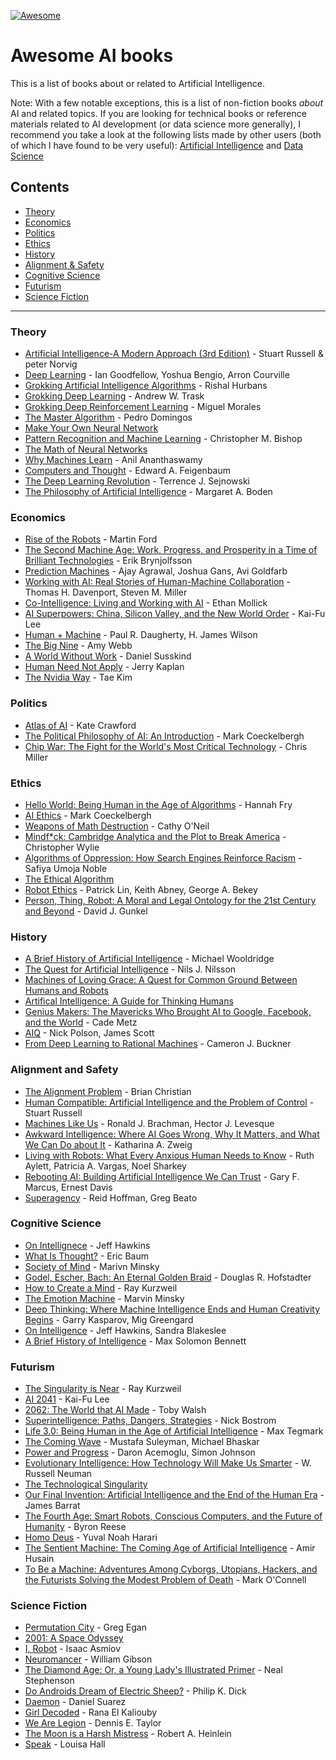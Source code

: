 [![Awesome](https://awesome.re/badge.svg)](https://awesome.re)

# Awesome AI books

This is a list of books about or related to Artificial Intelligence. 

Note: With a few notable exceptions, this is a list of non-fiction books _about_ AI and related topics. If you are looking for technical books or reference materials related to AI development (or data science more generally), I recommend you take a look at the following lists made by other users (both of which I have found to be very useful): [Artificial Intelligence](https://github.com/EbookFoundation/free-programming-books/blob/main/books/free-programming-books-subjects.md#artificial-intelligence) and [Data Science](https://github.com/data-science-projects-and-resources/Data-Science-EBooks)


## Contents
- [Theory](https://github.com/zachpinto/awesome-AI-books#introductory-theory-and-get-start)
- [Economics](https://github.com/zachpinto/awesome-AI-books#economics)
- [Politics](https://github.com/zachpinto/awesome-AI-books#politics)
- [Ethics](https://github.com/zachpinto/awesome-AI-books#ethics)
- [History](https://github.com/zachpinto/awesome-AI-books#history)
- [Alignment & Safety](https://github.com/zachpinto/awesome-AI-books#alignment-and-safety)
- [Cognitive Science](https://github.com/zachpinto/awesome-AI-books#cognitive-science)
- [Futurism](https://github.com/zachpinto/awesome-AI-books#futurism)
- [Science Fiction](https://github.com/zachpinto/awesome-AI-books#science-fiction)

---

### Theory
- [Artificial Intelligence-A Modern Approach (3rd Edition)](https://yadi.sk/i/G6NlUUV8SAVimg) - Stuart Russell & peter Norvig
- [Deep Learning](https://www.goodreads.com/book/show/24072897-deep-learning?ref=nav_sb_ss_1_13) - Ian Goodfellow, Yoshua Bengio, Arron Courville
- [Grokking Artificial Intelligence Algorithms](https://www.manning.com/books/grokking-artificial-intelligence-algorithms) - Rishal Hurbans
- [Grokking Deep Learning](https://www.goodreads.com/book/show/31565758-grokking-deep-learning?ref=nav_sb_ss_3_8) - Andrew W. Trask
- [Grokking Deep Reinforcement Learning](https://www.goodreads.com/book/show/50336343-grokking-deep-reinforcement-learning?ref=nav_sb_ss_2_13) - Miguel Morales
- [The Master Algorithm](https://www.goodreads.com/book/show/24612233-the-master-algorithm?ref=nav_sb_ss_1_15) - Pedro Domingos
- [Make Your Own Neural Network](https://www.amazon.com/Make-Your-Own-Neural-Network/dp/1530826608)
- [Pattern Recognition and Machine Learning](https://www.goodreads.com/book/show/55881.Pattern_Recognition_and_Machine_Learning?ref=nav_sb_ss_3_12) - Christopher M. Bishop
- [The Math of Neural Networks](https://www.goodreads.com/book/show/36269984-the-math-of-neural-networks?ref=nav_sb_ss_3_16) 
- [Why Machines Learn](https://www.goodreads.com/book/show/195888801-why-machines-learn) - Anil Ananthaswamy
- [Computers and Thought](https://www.goodreads.com/book/show/4616629-computers-and-thought?ref=nav_sb_ss_1_21) - Edward A. Feigenbaum
- [The Deep Learning Revolution](https://www.goodreads.com/book/show/36722636-the-deep-learning-revolution?ref=nav_sb_ss_1_20) - Terrence J. Sejnowski
- [The Philosophy of Artificial Intelligence](https://www.goodreads.com/book/show/2068489.The_Philosophy_of_Artificial_Intelligence?ref=nav_sb_ss_1_24) - Margaret A. Boden

### Economics
- [Rise of the Robots](https://www.goodreads.com/book/show/22928874-rise-of-the-robots?ref=nav_sb_ss_3_19) - Martin Ford
- [The Second Machine Age: Work, Progress, and Prosperity in a Time of Brilliant Technologies](https://www.goodreads.com/book/show/23316526-the-second-machine-age?ref=nav_sb_ss_1_18) - Erik Brynjolfsson
- [Prediction Machines](https://www.goodreads.com/book/show/36484703-prediction-machines?ref=nav_sb_ss_1_19) - Ajay Agrawal, Joshua Gans, Avi Goldfarb
- [Working with AI: Real Stories of Human-Machine Collaboration](https://www.goodreads.com/book/show/60011683-working-with-ai?ref=nav_sb_ss_2_15) - Thomas H. Davenport, Steven M. Miller
- [Co-Intelligence: Living and Working with AI](https://www.goodreads.com/book/show/198678736-co-intelligence?ref=nav_sb_ss_1_15) - Ethan Mollick
- [AI Superpowers: China, Silicon Valley, and the New World Order](https://www.goodreads.com/book/show/38242135-ai-superpowers?ref=nav_sb_ss_1_14) - Kai-Fu Lee
- [Human + Machine](https://www.goodreads.com/book/show/36465763-human-machine?ref=nav_sb_ss_1_18) - Paul R. Daugherty, H. James Wilson
- [The Big Nine](https://www.goodreads.com/book/show/41717507-the-big-nine?ref=nav_sb_ss_1_12) - Amy Webb
- [A World Without Work](https://www.readthistwice.com/lists/best-artificial-intelligence-books) - Daniel Susskind
- [Human Need Not Apply](https://www.goodreads.com/book/show/24945487-humans-need-not-apply?ref=nav_sb_ss_2_11) - Jerry Kaplan
- [The Nvidia Way](https://www.goodreads.com/book/show/218319936-the-nvidia-way) - Tae Kim

### Politics
- [Atlas of AI](https://www.goodreads.com/book/show/50131136-atlas-of-ai?ref=nav_sb_ss_1_11) - Kate Crawford
- [The Political Philosophy of AI: An Introduction](https://www.goodreads.com/book/show/59146089-the-political-philosophy-of-ai?ref=nav_sb_ss_1_30) - Mark Coeckelbergh
- [Chip War: The Fight for the World's Most Critical Technology](https://www.goodreads.com/book/show/60321447-chip-war) - Chris Miller

### Ethics
- [Hello World: Being Human in the Age of Algorithms](https://www.goodreads.com/book/show/43726517-hello-world?ac=1&from_search=true&qid=XUgW4msHNB&rank=1) - Hannah Fry
- [AI Ethics](https://www.goodreads.com/book/show/52563234-ai-ethics?ref=nav_sb_ss_1_9) - Mark Coeckelbergh
- [Weapons of Math Destruction](https://www.goodreads.com/book/show/28186015-weapons-of-math-destruction?ref=nav_sb_ss_1_13) - Cathy O'Neil
- [Mindf*ck: Cambridge Analytica and the Plot to Break America](https://www.goodreads.com/book/show/52269471-mindf-ck?ref=nav_sb_ss_2_9) - Christopher Wylie
- [Algorithms of Oppression: How Search Engines Reinforce Racism](https://www.goodreads.com/book/show/34762552-algorithms-of-oppression?ref=nav_sb_ss_3_5) - Safiya Umoja Noble
- [The Ethical Algorithm](https://www.goodreads.com/book/show/44244975-the-ethical-algorithm?ref=nav_sb_ss_1_16)
- [Robot Ethics](https://www.goodreads.com/book/show/13221056-robot-ethics?ref=nav_sb_ss_2_12) - Patrick Lin, Keith Abney, George A. Bekey
- [Person, Thing, Robot: A Moral and Legal Ontology for the 21st Century and Beyond](https://www.goodreads.com/book/show/63932460-person-thing-robot?from_search=true&from_srp=true&qid=0kZDpUZNtV&rank=1) - David J. Gunkel

### History
- [A Brief History of Artificial Intelligence](https://www.goodreads.com/book/show/53138250-a-brief-history-of-artificial-intelligence?ref=nav_sb_ss_1_42) - Michael Wooldridge
- [The Quest for Artificial Intelligence](https://www.goodreads.com/book/show/7465939-the-quest-for-artificial-intelligence?ref=nav_sb_ss_1_12) - Nils J. Nilsson
- [Machines of Loving Grace: A Quest for Common Ground Between Humans and Robots](https://www.goodreads.com/book/show/23460922-machines-of-loving-grace?ref=nav_sb_ss_1_18)
- [Artifical Intelligence: A Guide for Thinking Humans](https://www.goodreads.com/book/show/43565360-artificial-intelligence?ref=nav_sb_ss_1_20)
- [Genius Makers: The Mavericks Who Brought AI to Google, Facebook, and the World](https://www.penguinrandomhouse.com/books/565698/genius-makers-by-cade-metz/) - Cade Metz
- [AIQ](https://www.goodreads.com/book/show/39328092-aiq?ref=nav_sb_ss_1_3) - Nick Polson, James Scott
- [From Deep Learning to Rational Machines](https://www.goodreads.com/book/show/149062541) - Cameron J. Buckner
 
### Alignment and Safety
- [The Alignment Problem](https://www.goodreads.com/book/show/50489349-the-alignment-problem) - Brian Christian
- [Human Compatible: Artificial Intelligence and the Problem of Control](https://www.amazon.com/Human-Compatible-Artificial-Intelligence-Problem-ebook/dp/B07N5J5FTS) - Stuart Russell
- [Machines Like Us](https://www.goodreads.com/book/show/58839208-machines-like-us?ref=nav_sb_ss_1_16) - Ronald J. Brachman, Hector J. Levesque
- [Awkward Intelligence: Where AI Goes Wrong, Why It Matters, and What We Can Do about It](https://www.goodreads.com/book/show/60254404-awkward-intelligence?ref=nav_sb_ss_2_14) - Katharina A. Zweig
- [Living with Robots: What Every Anxious Human Needs to Know](https://www.goodreads.com/book/show/55867860-living-with-robots?ref=nav_sb_ss_2_18) - Ruth Aylett, Patricia A. Vargas, Noel Sharkey
- [Rebooting AI: Building Artificial Intelligence We Can Trust](https://www.goodreads.com/book/show/43999120-rebooting-ai?ref=nav_sb_ss_1_9) - Gary F. Marcus, Ernest Davis
- [Superagency](https://www.goodreads.com/book/show/216336470-superagency?ac=1&from_search=true&qid=4XBSBIprwU&rank=1) - Reid Hoffman, Greg Beato

### Cognitive Science
- [On Intellignece](https://www.goodreads.com/book/show/27539.On_Intelligence?ac=1&from_search=true&qid=fQq8VeeQRO&rank=1) - Jeff Hawkins
- [What Is Thought?](https://www.goodreads.com/book/show/1573970.What_Is_Thought_?ref=nav_sb_ss_2_15) - Eric Baum
- [Society of Mind](https://www.goodreads.com/book/show/326790.The_Society_of_Mind?ref=nav_sb_ss_1_15) - Marivn Minsky
- [Godel, Escher, Bach: An Eternal Golden Braid](https://www.goodreads.com/book/show/24113.G_del_Escher_Bach?ref=nav_sb_ss_1_7) - Douglas R. Hofstadter
- [How to Create a Mind](https://www.goodreads.com/book/show/13589153-how-to-create-a-mind?ref=nav_sb_ss_1_20) - Ray Kurzweil
- [The Emotion Machine](https://www.goodreads.com/book/show/169007.The_Emotion_Machine?ref=nav_sb_ss_1_19) - Marvin Minsky
- [Deep Thinking: Where Machine Intelligence Ends and Human Creativity Begins](https://www.goodreads.com/book/show/31934455-deep-thinking?ref=nav_sb_ss_1_13) - Garry Kasparov, Mig Greengard
- [On Intelligence](https://www.goodreads.com/book/show/27539.On_Intelligence?ref=nav_sb_ss_1_15) - Jeff Hawkins, Sandra Blakeslee
- [A Brief History of Intelligence](https://www.goodreads.com/book/show/62050269-a-brief-history-of-intelligence) - Max Solomon Bennett

### Futurism
- [The Singularity is Near](https://www.goodreads.com/book/show/83518.The_Singularity_is_Near?ref=nav_sb_ss_2_7) - Ray Kurzweil
- [AI 2041](https://www.goodreads.com/book/show/56377201-ai-2041?ref=nav_sb_ss_1_7) - Kai-Fu Lee
- [2062: The World that AI Made](https://www.goodreads.com/book/show/39701057-2062?ref=nav_sb_ss_1_4) - Toby Walsh
- [Superintelligence: Paths, Dangers, Strategies](https://goodreads.com/book/show/20527133-superintelligence?ref=nav_sb_ss_1_8) - Nick Bostrom
- [Life 3.0: Being Human in the Age of Artificial Intelligence](https://www.amazon.com/Life-3-0-Being-Artificial-Intelligence/dp/1101946598) - Max Tegmark
- [The Coming Wave](https://www.goodreads.com/book/show/90590134-the-coming-wave?ref=nav_sb_ss_1_15) - Mustafa Suleyman, Michael Bhaskar
- [Power and Progress](https://www.goodreads.com/book/show/62315566-power-and-progress?ref=nav_sb_ss_1_18) - Daron Acemoglu, Simon Johnson
- [Evolutionary Intelligence: How Technology Will Make Us Smarter](https://www.goodreads.com/book/show/63313540-evolutionary-intelligence?ref=nav_sb_ss_1_22) - W. Russell Neuman
- [The Technological Singularity](https://www.goodreads.com/book/show/26017445-the-technological-singularity?ref=nav_sb_ss_1_29)
- [Our Final Invention: Artificial Intelligence and the End of the Human Era](https://www.goodreads.com/book/show/17286699-our-final-invention?ref=nav_sb_ss_1_19) - James Barrat
- [The Fourth Age: Smart Robots, Conscious Computers, and the Future of Humanity](https://www.goodreads.com/book/show/35297413-the-fourth-age?ref=nav_sb_ss_3_14) - Byron Reese
- [Homo Deus](https://www.readthistwice.com/lists/best-artificial-intelligence-books) - Yuval Noah Harari
- [The Sentient Machine: The Coming Age of Artificial Intelligence](https://www.goodreads.com/book/show/34466959-the-sentient-machine?ref=nav_sb_ss_1_17) - Amir Husain
- [To Be a Machine: Adventures Among Cyborgs, Utopians, Hackers, and the Futurists Solving the Modest Problem of Death](https://www.goodreads.com/book/show/30555486-to-be-a-machine?ref=nav_sb_ss_1_15) - Mark O'Connell

### Science Fiction
- [Permutation City](https://www.goodreads.com/book/show/156784.Permutation_City?ref=nav_sb_ss_1_6) - Greg Egan
- [2001: A Space Odyssey](https://www.goodreads.com/book/show/70535.2001?ref=nav_sb_ss_3_4)
- [I, Robot](https://www.goodreads.com/book/show/41804.I_Robot?ref=nav_sb_ss_1_8) - Isaac Asmiov
- [Neuromancer](https://www.goodreads.com/book/show/6088007-neuromancer?ref=nav_sb_ss_1_8) - William Gibson
- [The Diamond Age: Or, a Young Lady's Illustrated Primer](https://www.goodreads.com/book/show/827.The_Diamond_Age?ref=nav_sb_ss_1_15) - Neal Stephenson
- [Do Androids Dream of Electric Sheep?](https://www.goodreads.com/book/show/36402034-do-androids-dream-of-electric-sheep?ref=nav_sb_ss_1_11) - Philip K. Dick
- [Daemon](https://www.goodreads.com/book/show/6665847-daemon?ref=nav_sb_ss_1_6) - Daniel Suarez
- [Girl Decoded](https://www.goodreads.com/book/show/52701044-girl-decoded?ref=nav_sb_ss_2_9) - Rana El Kaliouby
- [We Are Legion](https://www.goodreads.com/book/show/32109569-we-are-legion-we-are-bob?ref=nav_sb_ss_1_14) - Dennis E. Taylor
- [The Moon is a Harsh Mistress](https://www.goodreads.com/book/show/16690.The_Moon_Is_a_Harsh_Mistress?ref=nav_sb_ss_1_17) - Robert A. Heinlein
- [Speak](https://www.goodreads.com/book/show/23215488-speak?ref=nav_sb_ss_1_12) - Louisa Hall


